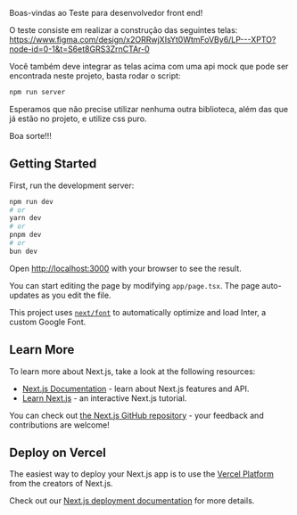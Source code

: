 Boas-vindas ao Teste para desenvolvedor front end!

O teste consiste em realizar a construção das seguintes telas: 
https://www.figma.com/design/x2ORRwjXIsYt0WtmFoVBy6/LP---XPTO?node-id=0-1&t=S6et8GRS3ZrnCTAr-0

Você também deve integrar as telas acima com uma api mock que pode ser encontrada neste projeto, basta rodar o script:

```bash
npm run server
```

Esperamos que não precise utilizar nenhuma outra biblioteca, além das que já estão no projeto, e
utilize css puro.

Boa sorte!!!

## Getting Started

First, run the development server:

```bash
npm run dev
# or
yarn dev
# or
pnpm dev
# or
bun dev
```

Open [http://localhost:3000](http://localhost:3000) with your browser to see the result.

You can start editing the page by modifying `app/page.tsx`. The page auto-updates as you edit the file.

This project uses [`next/font`](https://nextjs.org/docs/basic-features/font-optimization) to automatically optimize and load Inter, a custom Google Font.

## Learn More

To learn more about Next.js, take a look at the following resources:

- [Next.js Documentation](https://nextjs.org/docs) - learn about Next.js features and API.
- [Learn Next.js](https://nextjs.org/learn) - an interactive Next.js tutorial.

You can check out [the Next.js GitHub repository](https://github.com/vercel/next.js/) - your feedback and contributions are welcome!

## Deploy on Vercel

The easiest way to deploy your Next.js app is to use the [Vercel Platform](https://vercel.com/new?utm_medium=default-template&filter=next.js&utm_source=create-next-app&utm_campaign=create-next-app-readme) from the creators of Next.js.

Check out our [Next.js deployment documentation](https://nextjs.org/docs/deployment) for more details.
